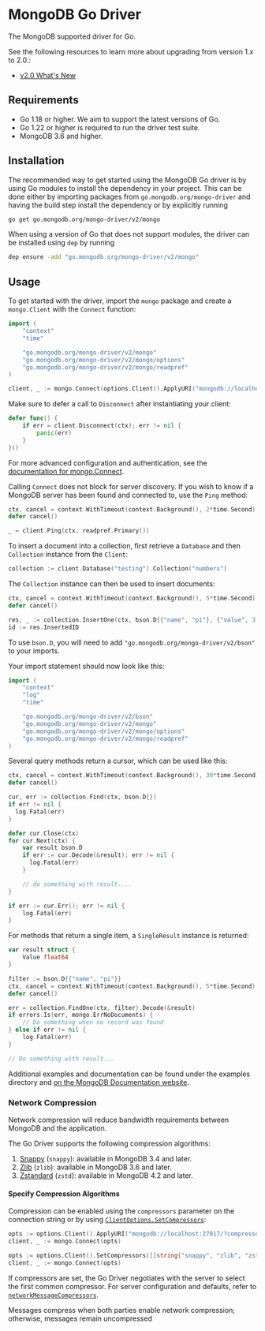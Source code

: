 # MongoDB Go Driver

The MongoDB supported driver for Go.

See the following resources to learn more about upgrading from version 1.x to 2.0.:

- [v2.0 What's New](https://www.mongodb.com/docs/drivers/go/upcoming/whats-new/#what-s-new-in-2.0)

## Requirements

- Go 1.18 or higher. We aim to support the latest versions of Go.
- Go 1.22 or higher is required to run the driver test suite.
- MongoDB 3.6 and higher.

## Installation

The recommended way to get started using the MongoDB Go driver is by using Go modules to install the dependency in
your project. This can be done either by importing packages from `go.mongodb.org/mongo-driver` and having the build
step install the dependency or by explicitly running

```bash
go get go.mongodb.org/mongo-driver/v2/mongo
```

When using a version of Go that does not support modules, the driver can be installed using `dep` by running

```bash
dep ensure -add "go.mongodb.org/mongo-driver/v2/mongo"
```

## Usage

To get started with the driver, import the `mongo` package and create a `mongo.Client` with the `Connect` function:

```go
import (
    "context"
    "time"

    "go.mongodb.org/mongo-driver/v2/mongo"
    "go.mongodb.org/mongo-driver/v2/mongo/options"
    "go.mongodb.org/mongo-driver/v2/mongo/readpref"
)

client, _ := mongo.Connect(options.Client().ApplyURI("mongodb://localhost:27017"))
```

Make sure to defer a call to `Disconnect` after instantiating your client:

```go
defer func() {
    if err = client.Disconnect(ctx); err != nil {
        panic(err)
    }
}()
```

For more advanced configuration and authentication, see the [documentation for mongo.Connect](https://pkg.go.dev/go.mongodb.org/mongo-driver/v2/mongo#Connect).

Calling `Connect` does not block for server discovery. If you wish to know if a MongoDB server has been found and connected to,
use the `Ping` method:

```go
ctx, cancel = context.WithTimeout(context.Background(), 2*time.Second)
defer cancel()

_ = client.Ping(ctx, readpref.Primary())
```

To insert a document into a collection, first retrieve a `Database` and then `Collection` instance from the `Client`:

```go
collection := client.Database("testing").Collection("numbers")
```

The `Collection` instance can then be used to insert documents:

```go
ctx, cancel = context.WithTimeout(context.Background(), 5*time.Second)
defer cancel()

res, _ := collection.InsertOne(ctx, bson.D{{"name", "pi"}, {"value", 3.14159}})
id := res.InsertedID
```

To use `bson.D`, you will need to add `"go.mongodb.org/mongo-driver/v2/bson"` to your imports.

Your import statement should now look like this:

```go
import (
    "context"
    "log"
    "time"

    "go.mongodb.org/mongo-driver/v2/bson"
    "go.mongodb.org/mongo-driver/v2/mongo"
    "go.mongodb.org/mongo-driver/v2/mongo/options"
    "go.mongodb.org/mongo-driver/v2/mongo/readpref"
)
```

Several query methods return a cursor, which can be used like this:

```go
ctx, cancel = context.WithTimeout(context.Background(), 30*time.Second)
defer cancel()

cur, err := collection.Find(ctx, bson.D{})
if err != nil {
  log.Fatal(err)
}

defer cur.Close(ctx)
for cur.Next(ctx) {
    var result bson.D
    if err := cur.Decode(&result); err != nil {
      log.Fatal(err)
    }

    // do something with result....
}

if err := cur.Err(); err != nil {
    log.Fatal(err)
}
```

For methods that return a single item, a `SingleResult` instance is returned:

```go
var result struct {
    Value float64
}

filter := bson.D{{"name", "pi"}}
ctx, cancel = context.WithTimeout(context.Background(), 5*time.Second)
defer cancel()

err = collection.FindOne(ctx, filter).Decode(&result)
if errors.Is(err, mongo.ErrNoDocuments) {
    // Do something when no record was found
} else if err != nil {
    log.Fatal(err)
}

// Do something with result...
```

Additional examples and documentation can be found under the examples directory and [on the MongoDB Documentation website](https://www.mongodb.com/docs/drivers/go/current/).

### Network Compression

Network compression will reduce bandwidth requirements between MongoDB and the application.

The Go Driver supports the following compression algorithms:

1. [Snappy](https://google.github.io/snappy/) (`snappy`): available in MongoDB 3.4 and later.
1. [Zlib](https://zlib.net/) (`zlib`): available in MongoDB 3.6 and later.
1. [Zstandard](https://github.com/facebook/zstd/) (`zstd`): available in MongoDB 4.2 and later.

#### Specify Compression Algorithms

Compression can be enabled using the `compressors` parameter on the connection string or by using [`ClientOptions.SetCompressors`](https://pkg.go.dev/go.mongodb.org/mongo-driver/mongo/options#ClientOptions.SetCompressors):

```go
opts := options.Client().ApplyURI("mongodb://localhost:27017/?compressors=snappy,zlib,zstd")
client, _ := mongo.Connect(opts)
```

```go
opts := options.Client().SetCompressors([]string{"snappy", "zlib", "zstd"})
client, _ := mongo.Connect(opts)
```

If compressors are set, the Go Driver negotiates with the server to select the first common compressor. For server configuration and defaults, refer to [`networkMessageCompressors`](https://www.mongodb.com/docs/manual/reference/program/mongod/#std-option-mongod.--networkMessageCompressors).

Messages compress when both parties enable network compression; otherwise, messages remain uncompressed
